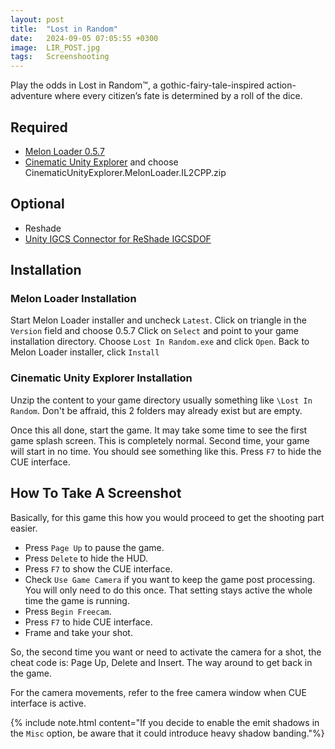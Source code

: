 ```yaml
---
layout: post
title:  "Lost in Random"
date:   2024-09-05 07:05:55 +0300
image:  LIR_POST.jpg
tags:   Screenshooting
---
```

Play the odds in Lost in Random™, a gothic-fairy-tale-inspired action-adventure where every citizen’s fate is determined by a roll of the dice. 
## Required
* [Melon Loader 0.5.7](https://github.com/HerpDerpinstine/MelonLoader/releases/latest/download/MelonLoader.Installer.exe)
* [Cinematic Unity Explorer](https://github.com/originalnicodr/CinematicUnityExplorer/releases) and choose CinematicUnityExplorer.MelonLoader.IL2CPP.zip

## Optional
* Reshade
* [Unity IGCS Connector for ReShade IGCSDOF](https://github.com/originalnicodr/CinematicUnityExplorer/releases) 

## Installation

### Melon Loader Installation
Start Melon Loader installer and uncheck `Latest`. Click on triangle in the `Version` field and choose 0.5.7
Click on `Select` and point to your game installation directory. Choose `Lost In Random.exe` and click `Open`.
Back to Melon Loader installer, click `Install`

### Cinematic Unity Explorer Installation
Unzip the content to your game directory usually something like `\Lost In Random`.
Don't be affraid, this 2 folders may already exist but are empty. 

Once this all done, start the game. It may take some time to see the first game splash screen. This is completely normal.
Second time, your game will start in no time. You should see something like this. Press `F7` to hide the CUE interface.

## How To Take A Screenshot

Basically, for this game this how you would proceed to get the shooting part easier.

* Press `Page Up` to pause the game.
* Press `Delete` to hide the HUD.
* Press `F7` to show the CUE interface.
* Check `Use Game Camera` if you want to keep the game post processing. You will only need to do this once. That setting stays active the whole time the game is running.
* Press `Begin Freecam`. 
* Press `F7` to hide CUE interface.
* Frame and take your shot.

So, the second time you want or need to activate the camera for a shot, the cheat code is: Page Up, Delete and Insert. The way around to get back in the game. 

For the camera movements, refer to the free camera window when CUE interface is active. 

{% include note.html content="If you decide to enable the emit shadows in the `Misc` option, be aware that it could introduce heavy shadow banding."%}


